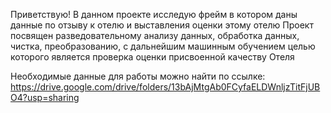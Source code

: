 Приветствую!
В данном проекте исследую фрейм в котором даны данные по отзыву к отелю и выставления оценки этому отелю
Проект посвящен разведовательному анализу данных, обработка данных, чистка, преобразованию, с дальнейшим машинным обучением целью которого является проверка оценки присвоенной качеству Отеля

Необходимые данные для работы можно найти по ссылке:
https://drive.google.com/drive/folders/13bAjMtgAb0FCyfaELDWnljzTitFjUBO4?usp=sharing

